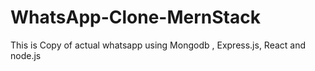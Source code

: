 # WhatsApp-Clone-MernStack
This is Copy of actual whatsapp using Mongodb , Express.js, React and node.js
